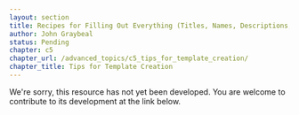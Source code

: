 ```yaml
---
layout: section
title: Recipes for Filling Out Everything (Titles, Names, Descriptions, Help Text)
author: John Graybeal
status: Pending
chapter: c5
chapter_url: /advanced_topics/c5_tips_for_template_creation/
chapter_title: Tips for Template Creation
---
```

We're sorry, this resource has not yet been developed. 
You are welcome to contribute to its development at the link below.
